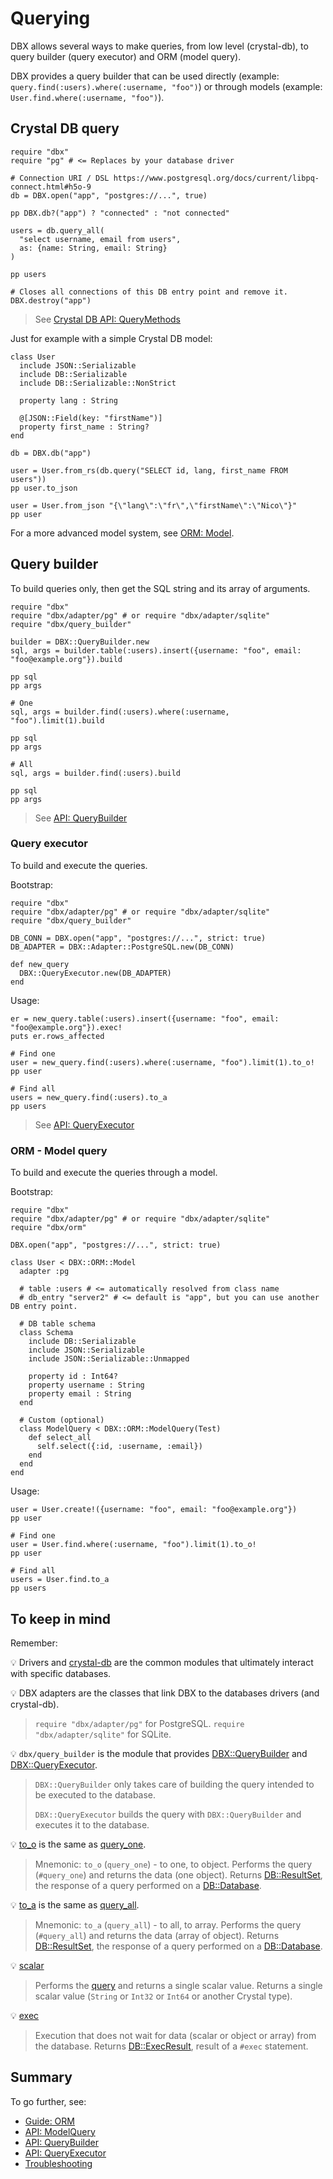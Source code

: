 # Querying

DBX allows several ways to make queries, from low level (crystal-db),
to query builder (query executor) and ORM (model query).

DBX provides a query builder that can be used directly (example: `query.find(:users).where(:username, "foo")`)
or through models (example: `User.find.where(:username, "foo")`).

## Crystal DB query

```crystal
require "dbx"
require "pg" # <= Replaces by your database driver

# Connection URI / DSL https://www.postgresql.org/docs/current/libpq-connect.html#h5o-9
db = DBX.open("app", "postgres://...", true)

pp DBX.db?("app") ? "connected" : "not connected"

users = db.query_all(
  "select username, email from users",
  as: {name: String, email: String}
)

pp users

# Closes all connections of this DB entry point and remove it.
DBX.destroy("app")
```

> See [Crystal DB API: QueryMethods](https://crystal-lang.github.io/crystal-db/api/latest/DB/QueryMethods.html)

Just for example with a simple Crystal DB model:

```crystal
class User
  include JSON::Serializable
  include DB::Serializable
  include DB::Serializable::NonStrict

  property lang : String

  @[JSON::Field(key: "firstName")]
  property first_name : String?
end

db = DBX.db("app")

user = User.from_rs(db.query("SELECT id, lang, first_name FROM users"))
pp user.to_json

user = User.from_json "{\"lang\":\"fr\",\"firstName\":\"Nico\"}"
pp user
```

For a more advanced model system, see [ORM: Model](/guide/orm/model.md).

## Query builder

To build queries only, then get the SQL string and its array of arguments.

```crystal
require "dbx"
require "dbx/adapter/pg" # or require "dbx/adapter/sqlite"
require "dbx/query_builder"

builder = DBX::QueryBuilder.new
sql, args = builder.table(:users).insert({username: "foo", email: "foo@example.org"}).build

pp sql
pp args

# One
sql, args = builder.find(:users).where(:username, "foo").limit(1).build

pp sql
pp args

# All
sql, args = builder.find(:users).build

pp sql
pp args
```

> See [API: QueryBuilder](https://nicolab.github.io/crystal-dbx/DBX/QueryBuilder.html)

### Query executor

To build and execute the queries.

Bootstrap:

```crystal
require "dbx"
require "dbx/adapter/pg" # or require "dbx/adapter/sqlite"
require "dbx/query_builder"

DB_CONN = DBX.open("app", "postgres://...", strict: true)
DB_ADAPTER = DBX::Adapter::PostgreSQL.new(DB_CONN)

def new_query
  DBX::QueryExecutor.new(DB_ADAPTER)
end
```

Usage:

```crystal
er = new_query.table(:users).insert({username: "foo", email: "foo@example.org"}).exec!
puts er.rows_affected

# Find one
user = new_query.find(:users).where(:username, "foo").limit(1).to_o!
pp user

# Find all
users = new_query.find(:users).to_a
pp users
```

> See [API: QueryExecutor](https://nicolab.github.io/crystal-dbx/DBX/QueryExecutor.html)

### ORM - Model query

To build and execute the queries through a model.

Bootstrap:

```crystal
require "dbx"
require "dbx/adapter/pg" # or require "dbx/adapter/sqlite"
require "dbx/orm"

DBX.open("app", "postgres://...", strict: true)

class User < DBX::ORM::Model
  adapter :pg

  # table :users # <= automatically resolved from class name
  # db_entry "server2" # <= default is "app", but you can use another DB entry point.

  # DB table schema
  class Schema
    include DB::Serializable
    include JSON::Serializable
    include JSON::Serializable::Unmapped

    property id : Int64?
    property username : String
    property email : String
  end

  # Custom (optional)
  class ModelQuery < DBX::ORM::ModelQuery(Test)
    def select_all
      self.select({:id, :username, :email})
    end
  end
end
```

Usage:

```crystal
user = User.create!({username: "foo", email: "foo@example.org"})
pp user

# Find one
user = User.find.where(:username, "foo").limit(1).to_o!
pp user

# Find all
users = User.find.to_a
pp users
```

## To keep in mind

Remember:

💡 Drivers and [crystal-db](https://crystal-lang.github.io/crystal-db/api/latest/index.html) are the common modules that ultimately interact with specific databases.

💡 DBX adapters are the classes that link DBX to the databases drivers (and crystal-db).

> `require "dbx/adapter/pg"` for PostgreSQL.
> `require "dbx/adapter/sqlite"` for SQLite.

💡 `dbx/query_builder` is the module that provides [DBX::QueryBuilder](https://nicolab.github.io/crystal-dbx/DBX/QueryBuilder.html) and [DBX::QueryExecutor](https://nicolab.github.io/crystal-dbx/DBX/QueryExecutor.html).

> `DBX::QueryBuilder` only takes care of building the query intended to be executed to the database.
>
> `DBX::QueryExecutor` builds the query with `DBX::QueryBuilder` and executes it to the database.

💡 [to_o](https://nicolab.github.io/crystal-dbx/DBX/QueryExecutor.html#to_o(astypes)-instance-method) is the same as [query_one](https://nicolab.github.io/crystal-dbx/DBX/QueryExecutor.html#query_one(astypes)-instance-method).

> Mnemonic: `to_o` (`query_one`) - to one, to object.
> Performs the query (`#query_one`) and returns the data (one object).
> Returns [DB::ResultSet](https://crystal-lang.github.io/crystal-db/api/latest/DB/ResultSet.html), the response of a query performed on a [DB::Database](https://crystal-lang.github.io/crystal-db/api/latest/DB/Database.html).

💡 [to_a](https://nicolab.github.io/crystal-dbx/DBX/QueryExecutor.html#to_a(astypes)-instance-method) is the same as [query_all](https://nicolab.github.io/crystal-dbx/DBX/QueryExecutor.html#query_all(astypes)-instance-method).

> Mnemonic: `to_a` (`query_all`) - to all, to array.
> Performs the query (`#query_all`) and returns the data (array of object).
> Returns [DB::ResultSet](https://crystal-lang.github.io/crystal-db/api/latest/DB/ResultSet.html), the response of a query performed on a [DB::Database](https://crystal-lang.github.io/crystal-db/api/latest/DB/Database.html).

💡 [scalar](https://nicolab.github.io/crystal-dbx/DBX/QueryExecutor.html#scalar-instance-method)

> Performs the [query](https://nicolab.github.io/crystal-dbx/DBX/QueryExecutor.html#query-instance-method) and returns a single scalar value.
> Returns a single scalar value (`String` or `Int32` or `Int64` or another Crystal type).

💡 [exec](https://nicolab.github.io/crystal-dbx/DBX/QueryExecutor.html#exec-instance-method)

> Execution that does not wait for data (scalar or object or array) from the database.
> Returns [DB::ExecResult](https://crystal-lang.github.io/crystal-db/api/latest/DB/ExecResult.html), result of a `#exec` statement.

## Summary

To go further, see:

* [Guide: ORM](/guide/orm/README.md)
* [API: ModelQuery](https://nicolab.github.io/crystal-dbx/DBX/ORM/ModelQuery.html)
* [API: QueryBuilder](https://nicolab.github.io/crystal-dbx/DBX/QueryBuilder.html)
* [API: QueryExecutor](https://nicolab.github.io/crystal-dbx/DBX/QueryExecutor.html)
* [Troubleshooting](/guide/troubleshooting.md)
